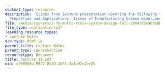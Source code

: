 ```yaml
---
content_type: resource
description: 'Slides from lecture presentation covering the following topics: Synthesis,
  Properties and Applications, Issues of Manufacturing Carbon Nanotubes.'
file: /media/courses/2-76-multi-scale-system-design-fall-2004/d969068d88f785102b542a1b92c2be25_lecture_14.pdf
file_type: application/pdf
learning_resource_types:
- Lecture Notes
ocw_type: OCWFile
parent_title: Lecture Notes
parent_type: CourseSection
resourcetype: Document
title: lecture_14.pdf
uid: d969068d-88f7-8510-2b54-2a1b92c2be25
---
```

